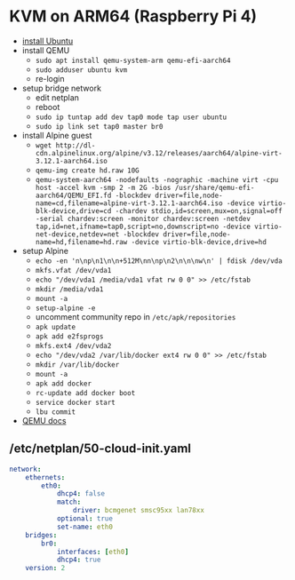# KVM on ARM64 (Raspberry Pi 4)

* [install Ubuntu](ubuntu-raspi.md)
* install QEMU
    * `sudo apt install qemu-system-arm qemu-efi-aarch64`
    * `sudo adduser ubuntu kvm`
    * re-login
* setup bridge network
    * edit netplan
    * reboot
    * `sudo ip tuntap add dev tap0 mode tap user ubuntu`
    * `sudo ip link set tap0 master br0`
* install Alpine guest
    * `wget http://dl-cdn.alpinelinux.org/alpine/v3.12/releases/aarch64/alpine-virt-3.12.1-aarch64.iso`
    * `qemu-img create hd.raw 10G`
    * `qemu-system-aarch64 -nodefaults -nographic -machine virt -cpu host -accel kvm -smp 2 -m 2G -bios /usr/share/qemu-efi-aarch64/QEMU_EFI.fd -blockdev driver=file,node-name=cd,filename=alpine-virt-3.12.1-aarch64.iso -device virtio-blk-device,drive=cd -chardev stdio,id=screen,mux=on,signal=off -serial chardev:screen -monitor chardev:screen -netdev tap,id=net,ifname=tap0,script=no,downscript=no -device virtio-net-device,netdev=net -blockdev driver=file,node-name=hd,filename=hd.raw -device virtio-blk-device,drive=hd`
* setup Alpine
    * `echo -en 'n\np\n1\n\n+512M\nn\np\n2\n\n\nw\n' | fdisk /dev/vda`
    * `mkfs.vfat /dev/vda1`
    * `echo "/dev/vda1 /media/vda1 vfat rw 0 0" >> /etc/fstab`
    * `mkdir /media/vda1`
    * `mount -a`
    * `setup-alpine -e`
    * uncomment community repo in `/etc/apk/repositories`
    * `apk update`
    * `apk add e2fsprogs`
    * `mkfs.ext4 /dev/vda2`
    * `echo "/dev/vda2 /var/lib/docker ext4 rw 0 0" >> /etc/fstab`
    * `mkdir /var/lib/docker`
    * `mount -a`
    * `apk add docker`
    * `rc-update add docker boot`
    * `service docker start`
    * `lbu commit`
* [QEMU docs](https://www.qemu.org/docs/master/system/invocation.html)

## /etc/netplan/50-cloud-init.yaml
```yaml
network:
    ethernets:
        eth0:
            dhcp4: false
            match:
                driver: bcmgenet smsc95xx lan78xx
            optional: true
            set-name: eth0
    bridges:
        br0:
            interfaces: [eth0]
            dhcp4: true
    version: 2
```
